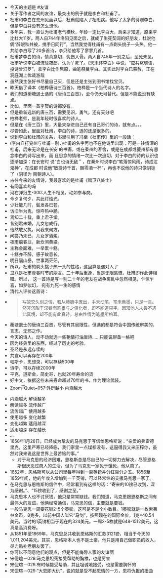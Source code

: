 - 今天的主题是 #友谊
- 关于写作者之间的友谊，最突出的例子就是李白和杜甫了。
- 杜甫和李白在兖州见面以后，杜甫就陷入了相思病。他写了太多的诗赠李白，但是李白并没有怎么想他。
- 多年来，我一直认为杜甫老气横秋，年龄一定比李白大，后来才知道，原来李比杜大11岁。两人自744年洛阳见面之后，就成了生死契阔的好朋友，杜说他俩“醉眠秋共被，携手日同行”，当然我觉得杜甫有一点剃头挑子一头热。他一共给李白写了20多首诗，李只给他写了寥寥几首。
- 杜甫梦李白的诗，情真意切，忧伤入骨。两人自745年一别之后，至死未见。杜甫听说李白被流放夜郎，认为丫死了。《天末怀李白》中说，“应共冤魂语，投诗曾汨罗”，拿李白比作屈原，曲笔祭奠李白。其实此时李白已蒙赦，正在洞庭湖上优哉游哉
- 虽然我主张好书尽量自己买，但是还是主张到图书馆找宝贝。
- 昨天借了译本《柏桦唐诗三百首》，柏桦是一个当代诗人的名字。
- 我们知道蘅塘退士选的《唐诗三百首》，至今仍无可替代。但是不能说没有缺点。
- 比如，里面一首李贺的诗都没有。
- 但是重新选新的唐三百，需要见识，勇气，还有天分吧
- 柏桦老师，是我年轻时很喜欢的诗人。
- 但是在《唐三百》里，大量夹杂进自己还有自己哥们的诗，就有点。。。
- 尽管如此，里面对杜甫，李白的诗，选的还是很多的。
- 说到李白和杜甫的关系，书里引用了冯至《杜甫传》里的一段话：
- (李白自打兖州与杜甫一别，)杜甫的名字再也不在他诗里出现；可是一往情深的杜甫，后来无论是在长安 的书斋，或在秦州的客舍，或是在成都或夔州都有思念李白的诗写出来，而 且思念的情绪一次比一次迫切，对于李白的诗的认识也逐渐加深：在长安时 说“白也诗无敌＂，在秦州时说李白“笔落惊风雨，诗成泣鬼神”，在成都 时说他“敏捷诗千首，飘零酒一杯”，再也不说他的诗只像阴铨了（阴径为 南朝诗人）。
- 古往今来的友情诗，我最喜欢的是杜甫《赠卫八处士》
- 有同喜欢的吗
- 河右弹冠生-300:人生不相见，动如参与商。
- 今夕复何夕，共此灯烛光。
- 少壮能几时，鬓发各已苍。
- 访旧半为鬼，惊呼热中肠。
- 焉知二十载，重上君子堂。
- 昔别君未婚，儿女忽成行。
- 怡然敬父执，问我来何方。
- 问答乃未已，儿女罗酒浆。
- 夜雨翦春韭，新炊间黄粱。
- 主称会面难，一举累十觞。
- 十觞亦不醉，感子故意长。
- 明日隔山岳，世事两茫茫。
- 所以，杜甫的剃头挑子热一头的性格，这回算是遇对人了
- 卫八是杜甫青春时节的朋友。二十年后重逢，当是无限感慨，杜甫即作此诗相赠。所以， 这一首诗是写一别二十年的老友在战争离乱中忽然相见，乍惊乍喜，如梦似幻， 宛有九死一生的感情
- 清代人评价这首诗：
- > 写故交久别之情，若从肺腑中庞出，手未动笔，笔未蘸墨，只是一真。 然非沉酣于汉魏而笔墨与之俱化者，即不能道只字。因知他人未尝不遇此真境，却不能有此真诗，总由性情为笔墨所格耳。
- 蘅塘退士的唐诗三百首，尽管有其局限性，但选的都是符合中国传统审美的，言志，无邪之作。
- 今天的诗人，动不动就选一些艳情打油唐诗……只能说聊备一格吧
- 因为经典里的东西，经过了历史的考验。
- 圣经是永远存续的
- 共宣可以再存在200年
- 帕斯卡，思想录，可以存续500年
- 诗学，可以存续2000年
- 平克，道斯金，简史哥，也就20年寿命的货
- 好中文，依据这些未来寿命超过70年的书，作为理论武装。
- ZoomོQuiet~057:外衍越小 内涵越大 
- 内涵越大 解读越多
- 解读越多 流传越广
- 流传越广 使用越多
- 使用越多 变化越繁
- 变化越繁 适用越深
- 适用越深 存在越长
- ...
- 1858年1月28日，已经成为挚友的马克思于写信给恩格斯说：“亲爱的弗雷德里克，这里严寒已经降临，我们家里一点煤都没有，这逼得我又来压榨你，虽然对我来说这是世界上最苦恼的事。”
    - 对于马克思的经济困难，恩格斯总是尽自己的一切努力去解决，尽管恩格斯很厌恶过商人的生活，但为了马克思一家免于饿死，他从商了。
- 1852年，恩格斯可以从公司里每年得到一百英镑并分红百分之五。1856至1859年间，他的年收入增加到一千英镑，可以经常性的支援马克思一家了。
- 在马克思与恩格斯的信件中，经常看到有这样的话：“寄来的10镑已收到，深为感谢。”、“15镑收到了，感谢之至。”
- 马克思本人也不讨厌钱，他只是常常缺钱。我们知道，马克思跟恩格斯之间有最伟大的友谊，他俩经常通信，马克思的信，主要就是要钱。
- 一般马克思一周要花销2-5个英镑。这可是不是个小数目。1英镑就是一枚索弗林金币，8克多，以前中国人叫它“马剑”，按照现在的国际金价，1克=40.54美元，当时的1英镑相当于现在的324美元。一周2-5枚就是648-1512美元，这真是高消费呀。
- 从1851年至1869年，马克思总共收到恩格斯的汇款3121镑，相当于今天的1,011,204美元。其实，恩格斯本人也不是土豪，他只是用自己做职员的收入，尽力贴补老朋友罢了。
- 你可以不同意他们的观点，但是不能侮辱人家的友谊啊
- 宋偲瑄－029:马克思坦荡接受帮助的胸襟，也是厉害
- 宋偲瑄－029:有时候接受帮助，并且坦诚地接受，也是需要胸怀的
- 宋偲瑄－029:“大恩即大仇”，说的就是受不起恩情的一方，恩将仇报的扭曲
